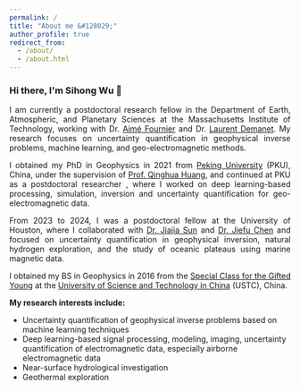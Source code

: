 ```yaml
---
permalink: /
title: "About me &#128029;"
author_profile: true
redirect_from: 
  - /about/
  - /about.html
---
```



<h3>Hi there, I'm Sihong Wu &#128075;</h3>
<p align = "justify"> 
I am currently a postdoctoral research fellow in the Department of Earth, Atmospheric, and Planetary Sciences at the Massachusetts Institute of Technology, working with Dr. <a href="[https://scholar.google.com/citations?user=DkU6jJgAAAAJ&hl=en&oi=ao]" target="_blank" rel="noopener noreferrer">Aimé Fournier</a> and Dr. <a href="[https://math.mit.edu/icg/people/laurent.html]" target="_blank" rel="noopener noreferrer">Laurent Demanet</a>. My research focuses on uncertainty quantification in geophysical inverse problems, machine learning, and geo-electromagnetic methods.
</p> 

<p align = "justify"> 
I obtained my PhD in Geophysics in 2021 from <a href="https://english.pku.edu.cn" target="_blank" rel="noopener noreferrer">Peking University</a> (PKU), China, under the supervision of <a href="https://scholar.google.com/citations?user=mvImZ_oAAAAJ&hl=en&oi=ao" target="_blank" rel="noopener noreferrer">Prof. Qinghua Huang</a>, and continued at PKU as a postdoctoral researcher , where I worked on deep learning-based processing, simulation, inversion and uncertainty quantification for geo-electromagnetic data.
</p>

<p align = "justify"> 
From 2023 to 2024, I was a postdoctoral fellow at the University of Houston, where I collaborated with <a href="https://sites.google.com/view/jiajiasun" target="_blank" rel="noopener noreferrer">Dr. Jiajia Sun</a> and  <a href="https://modal.ece.uh.edu/" target="_blank" rel="noopener noreferrer">Dr. Jiefu Chen</a> and focused on uncertainty quantification in geophysical inversion, natural hydrogen exploration, and the study of oceanic plateaus using marine magnetic data.
</p>

<p align = "justify">   
I obtained my BS in Geophysics in 2016 from the <a href="https://en.wikipedia.org/wiki/Special_Class_for_the_Gifted_Young" target="_blank" rel="noopener noreferrer">Special Class for the Gifted Young</a> at the <a href="https://en.ustc.edu.cn/" target="_blank" rel="noopener noreferrer">University of Science and Technology in China</a> (USTC), China.
</p>

<p align = "justify"> 
<strong>My research interests include:</strong>
</p>
  
<ul>
<li>Uncertainty quantification of geophysical inverse problems based on machine learning techniques</li>
<li>Deep learning-based signal processing, modeling, imaging, uncertainty quantification of electromagnetic data, especially airborne electromagnetic data</li>
<li>Near-surface hydrological investigation</li>
<li>Geothermal exploration</li>
</ul>


